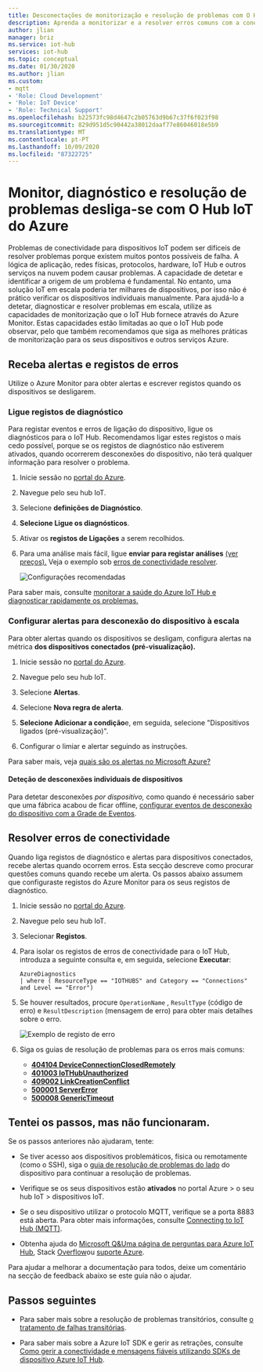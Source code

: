 ```yaml
---
title: Desconectações de monitorização e resolução de problemas com O Hub IoT do Azure
description: Aprenda a monitorizar e a resolver erros comuns com a conectividade do dispositivo para o Azure IoT Hub
author: jlian
manager: briz
ms.service: iot-hub
services: iot-hub
ms.topic: conceptual
ms.date: 01/30/2020
ms.author: jlian
ms.custom:
- mqtt
- 'Role: Cloud Development'
- 'Role: IoT Device'
- 'Role: Technical Support'
ms.openlocfilehash: b22573fc98d4647c2b05763d9b67c37f6f023f98
ms.sourcegitcommit: 829d951d5c90442a38012daaf77e86046018e5b9
ms.translationtype: MT
ms.contentlocale: pt-PT
ms.lasthandoff: 10/09/2020
ms.locfileid: "87322725"
---
```

# <a name="monitor-diagnose-and-troubleshoot-disconnects-with-azure-iot-hub"></a>Monitor, diagnóstico e resolução de problemas desliga-se com O Hub IoT do Azure

Problemas de conectividade para dispositivos IoT podem ser difíceis de resolver problemas porque existem muitos pontos possíveis de falha. A lógica de aplicação, redes físicas, protocolos, hardware, IoT Hub e outros serviços na nuvem podem causar problemas. A capacidade de detetar e identificar a origem de um problema é fundamental. No entanto, uma solução IoT em escala poderia ter milhares de dispositivos, por isso não é prático verificar os dispositivos individuais manualmente. Para ajudá-lo a detetar, diagnosticar e resolver problemas em escala, utilize as capacidades de monitorização que o IoT Hub fornece através do Azure Monitor. Estas capacidades estão limitadas ao que o IoT Hub pode observar, pelo que também recomendamos que siga as melhores práticas de monitorização para os seus dispositivos e outros serviços Azure.

## <a name="get-alerts-and-error-logs"></a>Receba alertas e registos de erros

Utilize o Azure Monitor para obter alertas e escrever registos quando os dispositivos se desligarem.

### <a name="turn-on-diagnostic-logs"></a>Ligue registos de diagnóstico

Para registar eventos e erros de ligação do dispositivo, ligue os diagnósticos para o IoT Hub. Recomendamos ligar estes registos o mais cedo possível, porque se os registos de diagnóstico não estiverem ativados, quando ocorrerem desconexões do dispositivo, não terá qualquer informação para resolver o problema.

1. Inicie sessão no [portal do Azure](https://portal.azure.com).

2. Navegue pelo seu hub IoT.

3. Selecione **definições de Diagnóstico**.

4. **Selecione Ligue os diagnósticos**.

5. Ativar os **registos de Ligações** a serem recolhidos.

6. Para uma análise mais fácil, ligue **enviar para registar análises** [(ver preços).](https://azure.microsoft.com/pricing/details/log-analytics/) Veja o exemplo sob [erros de conectividade resolver](#resolve-connectivity-errors).

   ![Configurações recomendadas](./media/iot-hub-troubleshoot-connectivity/diagnostic-settings-recommendation.png)

Para saber mais, consulte [monitorar a saúde do Azure IoT Hub e diagnosticar rapidamente os problemas.](iot-hub-monitor-resource-health.md)

### <a name="set-up-alerts-for-device-disconnect-at-scale"></a>Configurar alertas para desconexão do dispositivo à escala

Para obter alertas quando os dispositivos se desligam, configura alertas na métrica **dos dispositivos conectados (pré-visualização).**

1. Inicie sessão no [portal do Azure](https://portal.azure.com).

2. Navegue pelo seu hub IoT.

3. Selecione **Alertas**.

4. Selecione **Nova regra de alerta**.

5. **Selecione Adicionar a condição**e, em seguida, selecione "Dispositivos ligados (pré-visualização)".

6. Configurar o limiar e alertar seguindo as instruções.

Para saber mais, veja [quais são os alertas no Microsoft Azure?](../azure-monitor/platform/alerts-overview.md)

#### <a name="detecting-individual-device-disconnects"></a>Deteção de desconexões individuais de dispositivos

Para detetar desconexões *por dispositivo,* como quando é necessário saber que uma fábrica acabou de ficar offline, [configurar eventos de desconexão do dispositivo com a Grade de Eventos](iot-hub-event-grid.md).

## <a name="resolve-connectivity-errors"></a>Resolver erros de conectividade

Quando liga registos de diagnóstico e alertas para dispositivos conectados, recebe alertas quando ocorrem erros. Esta secção descreve como procurar questões comuns quando recebe um alerta. Os passos abaixo assumem que configuraste registos do Azure Monitor para os seus registos de diagnóstico.

1. Inicie sessão no [portal do Azure](https://portal.azure.com).

1. Navegue pelo seu hub IoT.

1. Selecionar **Registos**.

1. Para isolar os registos de erros de conectividade para o IoT Hub, introduza a seguinte consulta e, em seguida, selecione **Executar**:

    ```kusto
    AzureDiagnostics
    | where ( ResourceType == "IOTHUBS" and Category == "Connections" and Level == "Error")
    ```

1. Se houver resultados, procure `OperationName` , `ResultType` (código de erro) e `ResultDescription` (mensagem de erro) para obter mais detalhes sobre o erro.

   ![Exemplo de registo de erro](./media/iot-hub-troubleshoot-connectivity/diag-logs.png)

1. Siga os guias de resolução de problemas para os erros mais comuns:

    - **[404104 DeviceConnectionClosedRemotely](iot-hub-troubleshoot-error-404104-deviceconnectionclosedremotely.md)**
    - **[401003 IoTHubUnauthorized](iot-hub-troubleshoot-error-401003-iothubunauthorized.md)**
    - **[409002 LinkCreationConflict](iot-hub-troubleshoot-error-409002-linkcreationconflict.md)**
    - **[500001 ServerError](iot-hub-troubleshoot-error-500xxx-internal-errors.md)**
    - **[500008 GenericTimeout](iot-hub-troubleshoot-error-500xxx-internal-errors.md)**

## <a name="i-tried-the-steps-but-they-didnt-work"></a>Tentei os passos, mas não funcionaram.

Se os passos anteriores não ajudaram, tente:

* Se tiver acesso aos dispositivos problemáticos, física ou remotamente (como o SSH), siga o [guia de resolução de problemas do lado](https://github.com/Azure/azure-iot-sdk-node/wiki/Troubleshooting-Guide-Devices) do dispositivo para continuar a resolução de problemas.

* Verifique se os seus dispositivos estão **ativados** no portal Azure > o seu hub IoT > dispositivos IoT.

* Se o seu dispositivo utilizar o protocolo MQTT, verifique se a porta 8883 está aberta. Para obter mais informações, consulte [Connecting to IoT Hub (MQTT)](iot-hub-mqtt-support.md#connecting-to-iot-hub).

* Obtenha ajuda do [Microsoft Q&Uma página de perguntas para Azure IoT Hub](https://docs.microsoft.com/answers/topics/azure-iot-hub.html), Stack [Overflow](https://stackoverflow.com/questions/tagged/azure-iot-hub)ou [suporte Azure](https://azure.microsoft.com/support/options/).

Para ajudar a melhorar a documentação para todos, deixe um comentário na secção de feedback abaixo se este guia não o ajudar.

## <a name="next-steps"></a>Passos seguintes

* Para saber mais sobre a resolução de problemas transitórios, consulte [o tratamento de falhas transitórias](/azure/architecture/best-practices/transient-faults).

* Para saber mais sobre a Azure IoT SDK e gerir as retrações, consulte [Como gerir a conectividade e mensagens fiáveis utilizando SDKs de dispositivo Azure IoT Hub](iot-hub-reliability-features-in-sdks.md#connection-and-retry).
